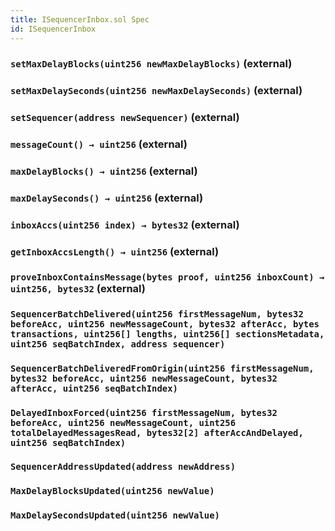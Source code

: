 ```yaml
---
title: ISequencerInbox.sol Spec
id: ISequencerInbox
---
```


### `setMaxDelayBlocks(uint256 newMaxDelayBlocks)` (external)

### `setMaxDelaySeconds(uint256 newMaxDelaySeconds)` (external)

### `setSequencer(address newSequencer)` (external)

### `messageCount() → uint256` (external)

### `maxDelayBlocks() → uint256` (external)

### `maxDelaySeconds() → uint256` (external)

### `inboxAccs(uint256 index) → bytes32` (external)

### `getInboxAccsLength() → uint256` (external)

### `proveInboxContainsMessage(bytes proof, uint256 inboxCount) → uint256, bytes32` (external)

### `SequencerBatchDelivered(uint256 firstMessageNum, bytes32 beforeAcc, uint256 newMessageCount, bytes32 afterAcc, bytes transactions, uint256[] lengths, uint256[] sectionsMetadata, uint256 seqBatchIndex, address sequencer)`

### `SequencerBatchDeliveredFromOrigin(uint256 firstMessageNum, bytes32 beforeAcc, uint256 newMessageCount, bytes32 afterAcc, uint256 seqBatchIndex)`

### `DelayedInboxForced(uint256 firstMessageNum, bytes32 beforeAcc, uint256 newMessageCount, uint256 totalDelayedMessagesRead, bytes32[2] afterAccAndDelayed, uint256 seqBatchIndex)`

### `SequencerAddressUpdated(address newAddress)`

### `MaxDelayBlocksUpdated(uint256 newValue)`

### `MaxDelaySecondsUpdated(uint256 newValue)`
